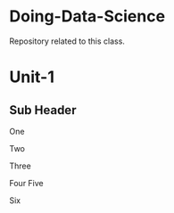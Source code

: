 # Doing-Data-Science
Repository related to this class.
# Unit-1
## Sub Header
One

Two

Three

Four  Five

Six

